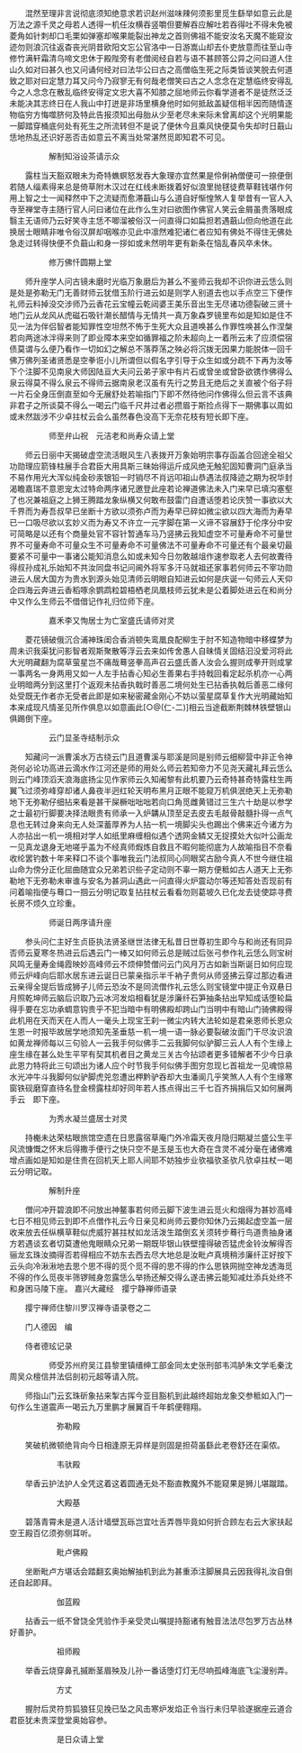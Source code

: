 <!-- { "loadSidebar": true } -->
　　混然至理非言说彻底须知绝意求若识赵州滋味辣何须影里觅生繇举如意云此是万法之源千灵之母若人透得一机任汝横吞竖嚼但要解吞应解吐若吞得吐不得未免被菱角如针刺却口毛栗如弹塞却喉果能裂出神龙之首则佛祖不能安汝名天魔不能窥汝迹勿则浪沉往返杳丧光阴昔欧阳文忘公官洛中一日游嵩山却去仆吏放意而往至山寺修竹满轩霜清乌啼文忠休于殿陛旁有老僧阅经自若与语不甚顾答公异之问曰道人住山久如对曰甚久也又问诵何经对曰法华公曰古之高僧临生死之际类皆谈笑脱去何道致之耶对曰定慧力耳又问今乃寂寥无有何哉老僧笑曰古之人念念在定慧临终安得乱今之人念念在散乱临终安得定文忠大喜不知膝之屈地师云你看学道者不是徒然泛泛未能决其志终日在人我山中打迸是非场里横身他时如何抵敌盖疑信相半因而随情逐物临穷方悔噬脐何及特此告报须知出母胎从少至老尽未来际未曾离却这个光明果能一脚踏穿桶底何处有死生之所流转但不是说了便休今且乘风快便莫令失却时日蕺山恁地热乱还识好恶否击如意云不离当处常湛然觅即知君不可见。

　　　　　解制知浴设茶请示众

　　露柱当天豁双眼未为奇特蟭螟怒发吞大象理亦宜然果是伶俐衲僧便可一捺便倒若随人缁素得来总是倚草附木汉过在红线未断拨着好似浪里抛毬徒费草鞋钱堪作何用上智之士一闻释然中下之流疑而愈滞蕺山与么道自好惭惶煞人复举昔有一官人入寺至禅堂寺主随行官人问曰诸位在此作么生对曰欲图作佛官人笑云金屑虽贵落眼成翳主无语师乃云好笑寺主恁不唧溜被俗汉一问直得口如扁担若遇蕺山但向他道在此换居士眼睛非唯令俗汉屏却咽喉亦见此中凛然难犯诸仁者应知有佛处不得住无佛处急走过转得快便不负蕺山和身一拶如或未然明年更有新条在恼乱春风卒未休。

　　　　　修万佛忏圆期上堂

　　师升座学人问古镜未磨时光临万象磨后为甚么不鉴师云我却不识你进云恁么则是处是弥勒无门无善财师云犹借玉阶行进云如是则学人别道去也以手点空三下便作礼师云料掉没交涉师乃云香花云宝幢云乾闼婆王美乐音出生无尽诸功德裂破三贤十地门云从龙风从虎磁石吸针潮长醋情与无情共一真万象森罗镜里布如是知如是住不见一法为伴侣智者能知罪性空坦然不怖于生死大众且道唤甚么作罪性唤甚么作涅槃若向两途冰泮得来则了即业障本来空如循罪福之阶未超向上一着所云未了应须偿宿债莫谓与么便乃看作一切如幻之解总不落莽荡之殃必将沉拨无因果力能脱体一回千佛万佛列圣诸贤悉是空拳诳小儿所谓但以假名字引导于众生如或分疏不下再为汝等下个注脚不见南泉大师因陆亘大夫问云弟子家中有片石或曾坐或曾卧欲镌作佛得么泉云得莫不得么泉云不得师云据南泉老汉虽有先行之势且无绝后之关直被个俗子将一片石全身压倒直至如今无展舒处若喻指门下即不然待他问作佛得么但云言不该典非君子之所谈莫不得么一喝云门临千尺井过者必攒眉于斯捡点得下一期佛事以周如或未然跋涉不少卓拄杖云会么虽然春色没高下无奈花枝有短长即下座。

　　　　　师至弁山祝　元洁老和尚寿众请上堂

　　师云日丽中天揭破虚空流活眼风生八表拨开万象始明宗事存函盖合回途全祖父功勋理应箭锋柱展手合君臣大用具斯三昧始得运斤成风绝无触犯固知曹洞门庭承当不易作用光大浑似纯金砂汞银铅一时销尽不肖远叩祖山恭遇法叔降迹之期为祝华封渴瞻嘉瑞不意恩宠太过特命两序诸兄邀登此座若论禅道佛法未入门来早已填沟塞壑了也况兼祖庭之上狮王腾踏龙象纵横又何敢布鼓雷门自遭话堕若论庆赞一事欲以大千界而为寿吾叔早已坐断十方欲以须弥卢而为寿早已碎如微尘欲以四大海而为寿早已一口吸尽欲以玄妙义而为寿又不许立一元字脚在第一义谛不容展舒于伦序分中安可简略是以还有个商量处官不容针暂通车马乃竖拂云我知虚空不可量寿命不可量世界不可量寿命不可量众生不可量寿命不可量佛法不可量寿命不可量还有个最亲切最要紧不可量中一事诸公能知消息么如或未知今日勿敢越俎作速参取老人去何故聻待得叔孙成礼乐始知不共汝同盘书记问阃外将军多汗马就祖还家事若何师云不宰功勋进云人居大国方为贵水到源头始见清师云明眼自知进云如何是庆诞一句师云人天仰企四海云奔进云香稻啄余鹦鹉粒碧梧栖老凤凰枝师云犹未是公着脚处进云在和尚分中又作么生师云不借借记作礼归位师下座。

　　　　　嘉禾李又恂居士为亡室盛氏请师对灵

　　菱花镜破俄沉合浦神珠闺合香消顿失鸾凰良配柳生于肘不知造物暗中移蝶梦为周未识我渠犹问影智者观斯聚散等浮云去来如传舍愚人自昧情关固结汩没爱河将此大光明藏翻为腐草萤星岂不痛哉蓦竖拳高声召云盛氏善人汝会么握则成拳开则成掌一事两名一身两用又如一人左手拈香心知必生善果右手持戟回看定起杀机亦一心两业明暗两分到这里打个返观未拈香执戟时善恶二境何处生已拈香执戟后善恶二缘何处受既无作者亦无受者此即是如来秘密藏金刚心不妨以萤星腐草复作大光明藏始知本来成现凡情圣见所作俱息以如意画此[○@(仁-二)]相云当途截断荆棘林铁壁银山俱踢倒下座。

　　　　　云门显圣寺结制示众

　　知藏问一派曹溪水万古绕云门且道曹溪与耶溪是同是别师云细柳营中非正令神尧何必论功高进云滴水作江河还是师的用处么师云若知帝力不见尧天藏礼拜云恁么则云门峰顶滔天浪海底扬尘见作家师云久知阇黎有此机要乃云奇特甚奇特露柱生两翼飞过须弥峰穿却诸人鼻夜半迥红轮天明布黑月正眼不能窥万机俱泯绝天上无弥勒地下无弥勒仔细拈来看是甚干屎橛咄咄咄若向口角觅雌黄错过三生六十劫是以参学之士最初行脚要决择法眼贵有师承一入炉韝从顶至足去皮去毛敲骨敲髓扑得一点气息也无转过身来向无人处深蓄厚养为人拈一机一境脚尖头也踢出个佛来近今诸方为人亦拈出一机一境相对学人如纸里麻缠相似遇个透网金鳞又无捉摸处大似叶公画龙一见真龙退身无地嗟乎盖为不经真师煆炼自救且不暇何能彻底为人故喻指目不奈看收纶罢钓数十年来释口不谈个事唯我云门法叔同心同眼奖古励今真人不世今继住祖山命为傍分正化屈曲随宜众兄弟若识些子定动则不辜一期方便秪如古人道天上无弥勒地下无弥勒未审谁与安名为甚洞山遇此一问直得火炉震动尔等还知答处否现前有问着喻指便与蓦口一掴云分明记取复拈拄杖云看看勿则葛坡久已化龙去徒使踪寻费长房不烦久立珍重。

　　　　　师诞日两序请升座

　　参头问仁主好生贞臣执法贤圣继世法律无私昔日世尊初生即今与和尚还有同异否师云夏寒冬热进云后遇云门一棒又如何师云总是贼过后张弓参作礼云恁么则宝树风鸣无量寿金绳霞映妙高峰师云不烦伸赞僧问云门风月万古如新当斯诞日如何应现师云炉峰向后耶水居东进云诞日已蒙亲指示半千衲子贵何从师竖拂云穿过那边看进云亲得全提后皆成狮子儿师云恐汝不是同流僧作礼云恁么则宝镜堂中提正令双悬日月照乾坤师云脑后识取乃云冰河发焰相看犹是涉廉纤石笋抽条拈出早知成话堕轮扁得手要在忘功承蜩意钩贵乎不犯当暗中有明佛殿却跨山门当明中有暗山门骑佛殿得此机用在天而天在人而人一毫头上现宝王刹一微尘内转大法轮如是君亲恩师长恩众生恩一时报毕故居学地须知先圣垂慈一机一境一语一脉必要裂破汝面门干尽汝识浪如黄龙禅师每以三句验人一云我手何似佛手二云我脚何似驴脚三云人人有个生缘上座生缘在甚么处生平罕有契其机者目之黄龙三关古今拈颂者更多错解者不少今日承此恩力特将此三句颂出为诸人应个时节我手何似佛手图穷忽现匕首祖龙一见魂惊易水光冲牛斗我脚何似驴脚虎兕忽遭出柙黔驴吞却大虫潘阆几乎笑煞人人有个生缘寒窗铁砚磨穿直待名登金榜露柱却好同年若人拣点得出三千七百齐捐捐后又如何展两手云　即下座。

　　　　　为秀水凝兰盛居士对灵

　　持櫆未达荣枯眼旅馆空遗在日思露宿草庵门外冷霜天夜月隐归期凝兰盛公生平风流慷慨之怀末后得撒手便行之快只空不是玉是玉也大奇在含灵不减分毫在诸佛难增点画如是知如是住贵在回机天上耶人间耶不妨独步业欤福欤圣欤凡欤卓拄杖一喝云分明记取。

　　　　　解制升座

　　僧问冲开碧浪即不问放出神鳌事若何师云脚下波生进云觅火和烟得为甚妙高峰七日不相见师云到即不点僧作礼云今日亲见和尚师云要你知休乃云揭起虚空盖一层收来放去任纵横草鞋似虎威狞甚拄杖如龙活泼生踏倒玄关须转步蓦行鸟道贵抽身诸方若遇谈玄者切莫遭他鬼眼睛众兄弟一期既毕银山铁壁撞得破否猛虎金铃汝解得否骊龙玄珠汝摘得否若得相应不妨东去西去尽大地总是汝毗卢真境稍涉廉纤正好按下云头向冷湫湫地去思个思不得的觅个觅不得的思不得的作么思铁网抛空神龙透海觅不得的作么觅夜半筛锣贼身忽露恁么举扬还解交得么遂击拂云能知减灶添兵处终不和身困马陵下座。
嘉兴大藏经　撄宁静禅师语录


　　撄宁禅师住黎川罗汉禅寺语录卷之二

　　门人德因　编

　　侍者德玹记录

　　　　　师受苏州府吴江县黎里镇缙绅工部金同太史张刑部韦鸿胪朱文学毛秦沈周吴众檀信并法侣剖初元超等请入院。

　　师指山门云玄珠斫象拈来掣古挥今亚目豁机到此越终超始龙象交参秪如入门一句作么生道震声一喝云九万里鹏才展翼百千年鹤便翱翔。

　　　　　　弥勒殿

　　笑破机微顿绝背向今日相逢原无异样是则固是担荷虽繇此老卷舒还在渠侬。

　　　　　　韦驮殿

　　举香云护法护人全凭这着这着圆通无处不豁直教魔外不能窥果是狮儿堪蹴踏。

　　　　　　大殿基

　　碧落青霄未是道人活计墙壁瓦砾岂宜吐舌弄唇毕竟如何折合顾左右云大家扶起空王殿百亿须弥侧耳听。

　　　　　　毗卢佛殿

　　坐断毗卢方堪话会踏翻玄奥始解抽机到此为甚重添注脚展具云因我得礼汝自倒还自起即拜。

　　　　　　伽蓝殿

　　拈香云一纸不曾饶全凭验作手亲受灵山嘱提持豁诸有触音法法尽包罗万古丛林好善护。

　　　　　　祖师殿

　　举香云烧穿鼻孔摵断茎眉殃及儿孙一番话堕灯灯无尽响孤峰海底飞尘漫别弄。

　　　　　　方丈

　　握肘后灵符剪狐狼狂见挽已坠之风击寒炉发焰正令当行未归早验遂据座云道合君臣犹未贵深登堂奥始容参。

　　　　　　是日众请上堂


